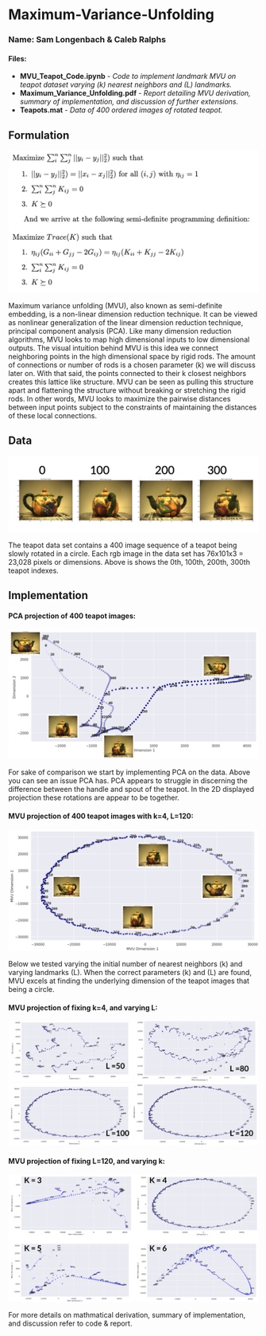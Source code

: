# Maximum-Variance-Unfolding
### Name: Sam Longenbach & Caleb Ralphs

#### Files:
- **MVU_Teapot_Code.ipynb** - *Code to implement landmark MVU on teapot dataset varying (k) nearest neighbors and (L) landmarks.*
- **Maximum_Variance_Unfolding.pdf** - *Report detailing MVU derivation, summary of implementation, and discussion of further extensions.*
- **Teapots.mat** - *Data of 400 ordered images of rotated teapot.*



## Formulation
![MVU](readme_imgs/Formulation.png)

Maximum variance unfolding (MVU), also known as semi-definite embedding, is a non-linear dimension reduction technique.  It can be viewed as nonlinear generalization of the linear dimension reduction technique, principal component analysis (PCA). Like many dimension reduction algorithms, MVU looks to map high dimensional inputs to low dimensional outputs. The visual intuition behind MVU is this idea we connect neighboring points in the high dimensional space by rigid rods.  The amount of connections or number of rods is a chosen parameter (k)  we  will  discuss  later  on.   With  that  said,  the  points  connected  to  their  k closest neighbors creates this lattice like structure.  MVU can be seen as pulling this structure apart and flattening the structure without breaking or stretching the rigid rods. In other words, MVU looks to maximize the pairwise distances between input points subject to the constraints of maintaining the distances of these local connections.  

## Data
![MVU_Data](readme_imgs/TeaPot_key.png)

The teapot data set contains a 400 image sequence of a teapot being slowly rotated in a circle.  Each rgb image in the data set has 76x101x3 = 23,028 pixels or dimensions. Above is shows the 0th, 100th, 200th, 300th teapot indexes.  

## Implementation

#### PCA projection of 400 teapot images:
![PCA](readme_imgs/PCA_TeaPot.png)

For sake of comparison we start by implementing PCA on the data.  Above you can see an issue PCA has.  PCA appears to struggle in discerning the difference between the handle and spout of the teapot.  In the 2D displayed projection these rotations are appear to be together.

#### MVU projection of 400 teapot images with k=4, L=120:
![MVU_check](readme_imgs/MVU_TeaPot.png)

Below we tested varying the initial number of nearest neighbors (k) and varying landmarks (L). When  the  correct  parameters (k) and (L) are  found,  MVU  excels  at  finding the underlying dimension of the teapot images that being a circle. 

####  MVU projection of fixing k=4, and varying L:
![MVU_check](readme_imgs/Vary_L.png)

####  MVU projection of fixing L=120, and varying k:
![MVU_check](readme_imgs/Vary_k.png)

For more details on mathmatical derivation, summary of implementation, and discussion refer to code & report. 
